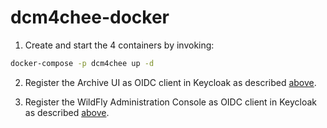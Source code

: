 # dcm4chee-docker

1. Create and start the 4 containers by invoking:

```bash
docker-compose -p dcm4chee up -d
```

2. Register the Archive UI as OIDC client in Keycloak as described [above](https://github.com/dcm4che/dcm4chee-arc-light/wiki/Run-secured-archive-services-on-a-single-host#register-the-archive-ui-as-oidc-client-in-keycloak).

3. Register the WildFly Administration Console as OIDC client in Keycloak as described [above](https://github.com/dcm4che/dcm4chee-arc-light/wiki/Run-secured-archive-services-on-a-single-host#register-the-wildfly-administration-console-as-oidc-client-in-keycloak).
